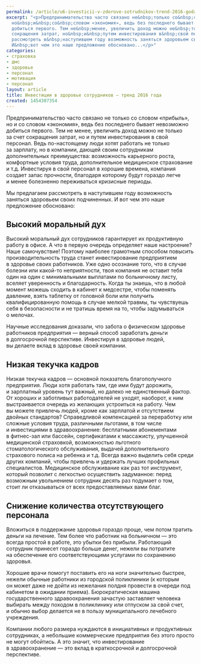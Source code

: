 ```yaml
---
permalink: /article/u6-investicii-v-zdorove-sotrudnikov-trend-2016-goda
excerpt: "<p>Предпринимательство часто связано не&nbsp;только со&nbsp;словом «прибыль»,
  но&nbsp;и&nbsp;со&nbsp;словом «экономия», ведь без последнего бывает невозможно
  добиться первого. Тем не&nbsp;менее, увеличить доход можно не&nbsp;только за&nbsp;счет
  сокращения затрат, но&nbsp;и&nbsp;путем инвестирования в&nbsp;свой персонал. Мы&nbsp;предлагаем
  рассмотреть в&nbsp;наступившем году возможность заняться здоровьем своих подчиненных.
  И&nbsp;вот чем это наше предложение обосновано...</p>"
categories:
- страховка
- дмс
- здоровье
- персонал
- мотивация
- персонал
layout: article
title: Инвестиции в здоровье сотрудников – тренд 2016 года
created: 1454307354
---
```

<p>Предпринимательство часто связано не&nbsp;только со&nbsp;словом «прибыль», но&nbsp;и&nbsp;со&nbsp;словом «экономия», ведь без последнего бывает невозможно добиться первого. Тем не&nbsp;менее, увеличить доход можно не&nbsp;только за&nbsp;счет сокращения затрат, но&nbsp;и&nbsp;путем инвестирования в&nbsp;свой персонал. Ведь по-настоящему люди хотят работать не&nbsp;только за&nbsp;зарплату, но&nbsp;в&nbsp;компании, дающей своим сотрудникам дополнительных преимущества: возможность карьерного роста, комфортные условия труда, дополнительное медицинское страхование и&nbsp;т.д. Инвестируя в&nbsp;свой персонал в&nbsp;хорошие времена, компания создает запас прочности, благодаря которому будут гораздо легче и&nbsp;менее болезненно переживаться кризисные периоды.</p>
<p>Мы&nbsp;предлагаем рассмотреть в&nbsp;наступившем году возможность заняться здоровьем своих подчиненных. И&nbsp;вот чем это наше предложение обосновано:</p>
<h2>Высокий моральный дух</h2>
<p>Высокий моральный дух сотрудников гарантирует их&nbsp;продуктивную работу в&nbsp;офисе. А&nbsp;что в&nbsp;первую очередь определяет наше настроение? Наше самочувствие! Поэтому наиболее грамотным способом повысить производительность труда станет инвестирование предприятием в&nbsp;здоровье своих работников. Уже одно осознание того, что в&nbsp;случае болезни или какой-то неприятности, твоя компания не&nbsp;оставит тебя один на&nbsp;один с&nbsp;минимальными выплатами по&nbsp;больничному листу, вселяет уверенность и&nbsp;благодарность. Когда ты&nbsp;знаешь, что в&nbsp;любой момент можешь сходить в&nbsp;кабинет к&nbsp;медсестре, чтобы поменять давление, взять таблетку от&nbsp;головной боли или получить квалифицированную помощь в&nbsp;случае мелкой травмы, ты&nbsp;чувствуешь себя в&nbsp;безопасности и&nbsp;не&nbsp;тратишь время на&nbsp;то, чтобы задумываться о&nbsp;мелочах.</p>
<p>Научные исследования доказали, что забота о&nbsp;физическом здоровье работников предприятия&nbsp;— верный способ заработать деньги в&nbsp;долгосрочной перспективе. Инвестируя в&nbsp;здоровье людей, вы&nbsp;делаете вклад в&nbsp;здоровье своей компании.</p>
<h2>Низкая текучка кадров</h2>
<p>Низкая текучка кадров&nbsp;— основной показатель благополучного предприятия. Люди хотя работать там, где ими будут дорожить, и&nbsp;зарплатный уровень тут важный, но&nbsp;далеко не&nbsp;единственный фактор. От&nbsp;хороших и&nbsp;заботливых работодателей не&nbsp;уходят, наоборот, к&nbsp;ним выстраивается очередь из&nbsp;желающих устроиться на&nbsp;работу. Чем вы&nbsp;можете привлечь людей, кроме как зарплатой и&nbsp;отсутствием двойных стандартов? Справедливой компенсацией за&nbsp;переработку или сложные условия труда, различными льготами, в&nbsp;том числе и&nbsp;инвестициями в&nbsp;здравоохранение: бесплатными абонементами в&nbsp;фитнес-зал или бассейн, сертификатами к&nbsp;массажисту, улучшенной медицинской страховкой, возможностью льготного стоматологического обслуживания, выдачей дополнительного страхового полиса на&nbsp;ребенка и&nbsp;т.д. Всегда важно выделить себя среди других компаний, чтобы привлечь и&nbsp;удержать лучших профильных специалистов. Медицинское обслуживание как раз тот инструмент, который позволит с&nbsp;легкостью осуществить задуманное: перед возможным увольнением сотрудник десять раз подумает о&nbsp;том, стоит&nbsp;ли отказываться от&nbsp;всех предоставляемых вами благ.</p>
<h2>Снижение количества отсутствующего персонала</h2>
<p>Вложиться в&nbsp;поддержание здоровья гораздо проще, чем потом тратить деньги на&nbsp;лечение. Тем более что работник на&nbsp;больничном&nbsp;— это всегда простой в&nbsp;работе, это убытки без прибыли. Работающий сотрудник принесет гораздо больше денег, нежели вы&nbsp;потратите на&nbsp;обеспечение его соответствующими услугами по&nbsp;сохранению здоровья. </p>
<p>Хорошие врачи помогут поставить его на&nbsp;ноги значительно быстрее, нежели обычные работники из&nbsp;городской поликлиники (к&nbsp;которым он&nbsp;может даже не&nbsp;дойти из&nbsp;нежелания полдня провести в&nbsp;очереди под кабинетом в&nbsp;ожидании приема). Бюрократическая машина государственного здравоохранения зачастую заставляет человека выбирать между походом в&nbsp;поликлинику или отпуском за&nbsp;свой счет, и&nbsp;обычно выбор делается не&nbsp;в&nbsp;пользу муниципального лечебного учреждения. </p>
<p>Компании любого размера нуждаются в&nbsp;инициативных и&nbsp;продуктивных сотрудниках, а&nbsp;небольшие коммерческие предприятия без этого просто не&nbsp;могут обойтись. А&nbsp;это значит, что инвестирование в&nbsp;здравоохранение&nbsp;— это вклад в&nbsp;краткосрочной и&nbsp;долгосрочной перспективе.</p>
